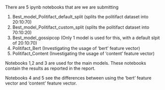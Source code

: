 There are 5 ipynb notebooks that are we are submitting

1. Best_model_Politifact_default_split (splits the politifact dataset into 20:10:70) 
2. Best_model_Politifact_custom_split (splits the politifact dataset into 70:10:20)
3. Best_model_gossipcop (Only 1 model is used for this, with a default slpit of 20:10:70)
4. Politifact_Bert (Investigating the usage of ‘bert’ feature vector)
5. Politifact_Content (Investigating the usage of ‘content’ feature vector)

Notebooks 1,2 and 3 are used for the main models. These notebooks contain the results as reported in the report. 

Notebooks 4 and 5 see the differences between using the ‘bert’ feature vector and ‘content’ feature vector.
